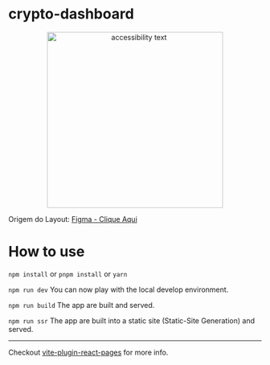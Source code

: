  # crypto-dashboard
<p align="center">
  <img src="https://i.ibb.co/Dt2890X/Frame.png" width="350" alt="accessibility text">
  </br>
  
</p>

<p align="center">
  
Origem do Layout: [Figma - Clique Aqui](https://www.figma.com/file/GDyNXVygWaZJ1Z9NYnYtn5/Crypto-Dashboard-(Community)?node-id=301%3A2872)
  
</p>



# How to use

`npm install` or `pnpm install` or `yarn`

`npm run dev` You can now play with the local develop environment.

`npm run build` The app are built and served.

`npm run ssr` The app are built into a static site (Static-Site Generation) and served.

---

Checkout [vite-plugin-react-pages](https://github.com/vitejs/vite-plugin-react-pages) for more info.
